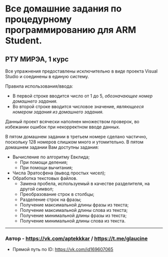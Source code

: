 # Все домашние задания по процедурному программированию для ARM Student.
## РТУ МИРЭА, 1 курс
Все упражнения предоставлены исключительно в виде проекта Visual Studio и соединены в единую систему.

Правила использования/ввода:
  + В первой строке вводится число от 1 до 5, _обозначающее номер домашнего задания._
  + Во второй строке вводится числовое значение, _являющееся номером задания из домашнего задания._

Данный проект всячески наполнен множеством проверок, во избежании ошибок при некорректном вводе данных.

В пятом домашнем задании в третьем номере сделано частично, поскольку 128 номеров слишком много и утомительно.
В пятом домашнем задании Вам доступны задания:
  + Вычисление по алгоритму Евклида;
    + При помощи деления;
    + При помощи вычитания;
  + Числа Эратосфена (вывод простых чисел);
  + Обработка текстовых файлов.
    + Замена пробела, используемый в качестве разделителя, на другой символ;
    + Преобразование строк в столбцы;
    + Разделение строк на фразы;
    + Получение максимальной длины фразы из текста;
    + Получение максимальной длины слова из текста;
    + Получение минимальной длины фразы из текста;
    + Получение минимальной длины слова из текста.
---
### Автор - https://vk.com/aptekkkar / https://t.me/glaucine 
   + Прямой путь по ID: https://vk.com/id169607065
